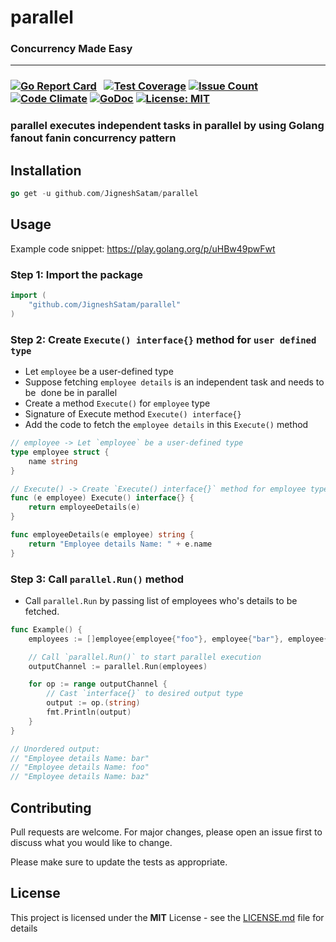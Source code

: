 # parallel
### **Concurrency Made Easy**
***
### [![Go Report Card](https://goreportcard.com/badge/github.com/JigneshSatam/parallel)](https://goreportcard.com/report/github.com/JigneshSatam/parallel)  <!--[![Build Status](https://api.travis-ci.org/JigneshSatam/parallel.svg?branch=master)](https://travis-ci.org/JigneshSatam/parallel)--> [![Test Coverage](https://api.codeclimate.com/v1/badges/20812caef2634511a1e6/test_coverage)](https://codeclimate.com/github/JigneshSatam/parallel/test_coverage) [![Issue Count](https://codeclimate.com/github/JigneshSatam/parallel/badges/issue_count.svg)](https://codeclimate.com/github/JigneshSatam/parallel) [![Code Climate](https://codeclimate.com/github/JigneshSatam/parallel/badges/gpa.svg)](https://codeclimate.com/github/JigneshSatam/parallel) [![GoDoc](https://godoc.org/github.com/JigneshSatam/parallel?status.svg)](https://godoc.org/github.com/JigneshSatam/parallel) <!--[![Sourcegraph](https://sourcegraph.com/github.com/JigneshSatam/parallel/-/badge.svg)](https://sourcegraph.com/github.com/JigneshSatam/parallel?badge)--> [![License: MIT](https://img.shields.io/badge/License-MIT-blue.svg)](https://github.com/JigneshSatam/parallel/blob/master/LICENSE)

### **parallel executes independent tasks in parallel by using Golang fanout fanin concurrency pattern**

## Installation

```go
go get -u github.com/JigneshSatam/parallel
```

## Usage

Example code snippet: https://play.golang.org/p/uHBw49pwFwt

### Step 1: Import the package
```go
import (
	"github.com/JigneshSatam/parallel"
)
```

### Step 2: Create `Execute() interface{}` method for `user defined type`

- Let `employee` be a user-defined type
- Suppose fetching `employee details` is an independent task and needs to be  done be in parallel
- Create a method `Execute()` for `employee` type
- Signature of Execute method `Execute() interface{}`
- Add the code to fetch the `employee details` in this `Execute()` method
```go
// employee -> Let `employee` be a user-defined type
type employee struct {
	name string
}

// Execute() -> Create `Execute() interface{}` method for employee type
func (e employee) Execute() interface{} {
	return employeeDetails(e)
}

func employeeDetails(e employee) string {
	return "Employee details Name: " + e.name
}
```

### Step 3: Call `parallel.Run()` method

- Call `parallel.Run` by passing list of employees who's details to be fetched.
```go
func Example() {
	employees := []employee{employee{"foo"}, employee{"bar"}, employee{"baz"}}

	// Call `parallel.Run()` to start parallel execution
	outputChannel := parallel.Run(employees)

	for op := range outputChannel {
		// Cast `interface{}` to desired output type
		output := op.(string)
		fmt.Println(output)
	}
}

// Unordered output:
// "Employee details Name: bar"
// "Employee details Name: foo"
// "Employee details Name: baz"
```

## Contributing
Pull requests are welcome. For major changes, please open an issue first to discuss what you would like to change.

Please make sure to update the tests as appropriate.

## License
This project is licensed under the **MIT** License - see the [LICENSE.md](https://github.com/JigneshSatam/parallel/blob/master/LICENSE) file for details
